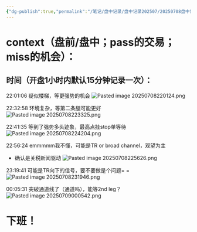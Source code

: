 ```yaml
---
{"dg-publish":true,"permalink":"/笔记/盘中记录/盘中记录202507/20250708盘中记录/"}
---
```


# context（盘前/盘中；pass的交易；miss的机会）：
## 时间（开盘1小时内默认15分钟记录一次）：
22:01:06
疑似楼梯，等更强势的机会
![Pasted image 20250708220124.png](/img/user/%E5%9B%BE%E7%89%87%E5%AD%98%E6%94%BE%E5%9C%B0/Pasted%20image%2020250708220124.png)

22:32:58
环境复杂，等第二条腿可能更好
![Pasted image 20250708223325.png](/img/user/%E5%9B%BE%E7%89%87%E5%AD%98%E6%94%BE%E5%9C%B0/Pasted%20image%2020250708223325.png)

22:41:35
等到了强势多头迹象，最高点挂stop单等待
![Pasted image 20250708224204.png](/img/user/%E5%9B%BE%E7%89%87%E5%AD%98%E6%94%BE%E5%9C%B0/Pasted%20image%2020250708224204.png)

22:56:24
emmmmm我不懂，可能是TR or broad channel，观望为主
- 确认是关税新闻驱动
![Pasted image 20250708225626.png](/img/user/%E5%9B%BE%E7%89%87%E5%AD%98%E6%94%BE%E5%9C%B0/Pasted%20image%2020250708225626.png)

23:19:41
可能是TR向下的信号，要不要做是个问题= =
![Pasted image 20250708231946.png](/img/user/%E5%9B%BE%E7%89%87%E5%AD%98%E6%94%BE%E5%9C%B0/Pasted%20image%2020250708231946.png)

00:05:31
突破通道线了（通道吗），能等2nd leg？
![Pasted image 20250709000542.png](/img/user/%E5%9B%BE%E7%89%87%E5%AD%98%E6%94%BE%E5%9C%B0/Pasted%20image%2020250709000542.png)

# 下班！